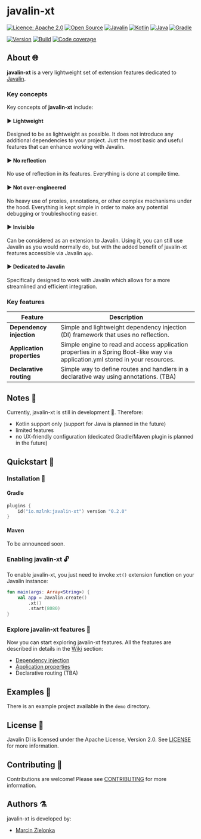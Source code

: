 # javalin-xt

[![Licence: Apache 2.0](https://img.shields.io/badge/Licence-Apache%202.0-blue.svg)](https://shields.io/)
[![Open Source](https://badges.frapsoft.com/os/v2/open-source.svg?v=103)](https://github.com/ellerbrock/open-source-badges/)
[![Javalin](https://img.shields.io/badge/Javalin-6.3.0-008abb.svg)](https://javalin.io/)
[![Kotlin](https://img.shields.io/badge/Kotlin-2.0.21-purple.svg)](https://kotlinlang.org/)
[![Java](https://img.shields.io/badge/Java-17-f5222f.svg)](https://www.java.com/)
[![Gradle](https://img.shields.io/badge/Gradle-8.5-27c2b7.svg)](https://gradle.org/)

[![Version](https://img.shields.io/badge/version-0.2.0-397ee6)](https://central.sonatype.com/artifact/io.mzlnk/javalin-xt/overview)
[![Build](https://img.shields.io/endpoint?url=https%3A%2F%2Fgist.githubusercontent.com%2Fjavalin-xt-bot%2F896b6842fd99039b5a14141bd2e80f41%2Fraw%2Fbuild.json)](#)
[![Code coverage](https://img.shields.io/endpoint?url=https%3A%2F%2Fgist.githubusercontent.com%2Fjavalin-xt-bot%2F896b6842fd99039b5a14141bd2e80f41%2Fraw%2Fcode-coverage.json
)](#)

## About 🌐
**javalin-xt** is a very lightweight set of extension features dedicated to [Javalin](https://javalin.io/).

### Key concepts

Key concepts of **javalin-xt** include:

#### ▶ Lightweight

Designed to be as lightweight as possible. It does not introduce any additional dependencies to your project. Just the most basic and useful features that can enhance working with Javalin.  

#### ▶ No reflection 

No use of reflection in its features. Everything is done at compile time.

#### ▶ Not over-engineered

No heavy use of proxies, annotations, or other complex mechanisms under the hood. Everything is kept simple in order to make 
any potential debugging or troubleshooting easier.

#### ▶ Invisible

Can be considered as an extension to Javalin. Using it, you can still use Javalin as you would normally do, but with the added benefit of javalin-xt features accessible via Javalin  `app`.

#### ▶ Dedicated to Javalin

Specifically designed to work with Javalin which allows for a more streamlined and efficient integration. 

### Key features

| Feature                    | Description                                                                                                                     |
|----------------------------|---------------------------------------------------------------------------------------------------------------------------------|
| **Dependency injection**   | Simple and lightweight dependency injection (DI) framework that uses no reflection.                                             |
| **Application properties** | Simple engine to read and access application properties in a Spring Boot-like way via application.yml stored in your resources. |
| **Declarative routing**    | Simple way to define routes and handlers in a declarative way using annotations. (TBA)                                          |

## Notes 📄

Currently, javalin-xt is still in development 🚧. Therefore:

- Kotlin support only (support for Java is planned in the future)
- limited features
- no UX-friendly configuration (dedicated Gradle/Maven plugin is planned in the future)

## Quickstart 🚀

### Installation 🔧

#### Gradle

```kotlin
plugins {
    id("io.mzlnk:javalin-xt") version "0.2.0"
}
```

#### Maven

To be announced soon.

### Enabling javalin-xt 🔓

To enable javalin-xt, you just need to invoke `xt()` extension function on your Javalin instance:

```kotlin
fun main(args: Array<String>) {
    val app = Javalin.create()
        .xt()
        .start(8080)
}
```

### Explore javalin-xt features 🎯

Now you can start exploring javalin-xt features. All the features are described in details in
the [Wiki](https://github.com/mzlnk/javalin-xt/wiki) section:

- [Dependency injection](https://github.com/mzlnk/javalin-xt/wiki/Dependency-injection)
- [Application properties](https://github.com/mzlnk/javalin-xt/wiki/Application-properties)
- Declarative routing (TBA)

## Examples 📂

There is an example project available in the `demo` directory.

## License 🎫

Javalin DI is licensed under the Apache License, Version 2.0. See [LICENSE](LICENSE) for more information.

## Contributing 💪

Contributions are welcome! Please see [CONTRIBUTING](CONTRIBUTING.md) for more information.

## Authors ⚗️

javalin-xt is developed by:

- [Marcin Zielonka](https://github.com/mzlnk)

